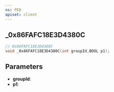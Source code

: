 ```yaml
---
ns: PED
apiset: client
---
```

## _0x86FAFC18E3D4380C

```c
// 0x86FAFC18E3D4380C
void _0x86FAFC18E3D4380C(int groupId,BOOL p1);
```


## Parameters
* **groupId**:
* **p1**:



